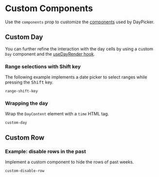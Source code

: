 # Custom Components

Use the `components` prop to customize the [components](/api/interfaces/customcomponents) used by DayPicker.

## Custom Day

You can further refine the interaction with the day cells by using a custom `Day` component and the [useDayRender hook](/api/functions/useDayRender).

### Range selections with Shift key

The following example implements a date picker to select ranges while pressing the <kbd>Shift</kbd> key.

```include-example
range-shift-key
```

### Wrapping the day

Wrap the `DayContent` element with a `time` HTML tag.

```include-example
custom-day
```

## Custom Row

### Example: disable rows in the past

Implement a custom component to hide the rows of past weeks.

```include-example
custom-disable-row
```
